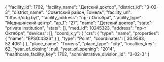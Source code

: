 {
    "facility_id": 1702,
    "facility_name": "Детский доктор",
    "district_id": "3-02-3",
    "district_name": "Советский район, Гомель",
    "facility_url": "https:\/\/ddg.by\/",
    "facility_address": "пр-т Октября",
    "facility_type": "Медицинский центр",
    "ap_1": "27",
    "name": "Детский доктор",
    "state": "private institution",
    "stats": [],
    "med_id": 10245323,
    "address": "пр-т Октября",
    "devices": [],
    "coord_x_y": {
        "crs": {
            "type": "name",
            "properties": {
                "name": "EPSG:4326"
            }
        },
        "type": "Point",
        "coordinates": [
            30.9583,
            52.4061
        ]
    },
    "place_name": "Гомель",
    "place_type": "city",
    "localties_key": 62,
    "year_of_closing": null,
    "year_of_opening": "2014",
    "healthcare_facility_key": 1702,
    "administrative_division_id": "3-02-3"
}